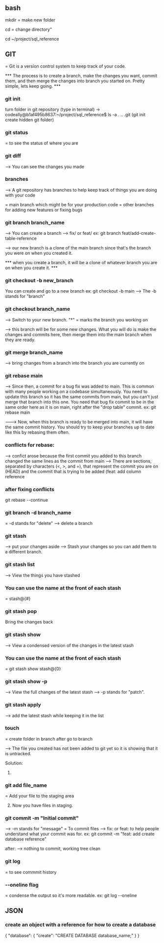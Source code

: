 
## bash 

mkdir <foldername> = make new folder

cd <foldername> = change directory" 

cd ~/project/sql_reference


## GIT

= Git is a version control system to keep track of your code.

*** The process is to create a branch, make the changes you want, commit them, and then merge the changes into branch you started on. Pretty simple, lets keep going. ***

### git init
turn folder in git repository
(type in terminal)
-> codeally@b1af495b8637:~/project/sql_reference$ ls -a
.  ..  .git (git init create hidden git folder)

### git status 
= to see the status of where you are

### git diff
--> You can see the changes you made

### branches 

--> A git repository has branches to help keep track of things you are doing with your code

= main  branch which might be for your production code
= other branches for adding new features or fixing bugs

### git branch branch_name
--> You can create a branch 
--> fix/ or feat/
ex: git branch feat/add-create-table-reference

--> our new branch is a clone of the main branch since that's the branch you were on when you created it.

*** when you create a branch, it will be a clone of whatever branch you are on when you create it. *** 

### git checkout -b new_branch
You can create and go to a new branch
ex: git checkout -b main 
--> The -b stands for "branch"

### git checkout branch_name
--> Switch to your new branch.
"*" = marks the branch you working on 

--> this branch will be for some new changes. What you will do is make the changes and commits here, then merge them into the main branch when they are ready.

### git merge branch_name
--> bring changes from a branch into the branch you are currently on


### git rebase main
--> Since then, a commit for a bug fix was added to main. This is common with many people working on a codebase simultaneously. You need to update this branch so it has the same commits from main, but you can't just merge that branch into this one. You need that bug fix commit to be in the same order here as it is on main, right after the "drop table" commit.
ex: git rebase main 

---> Now, when this branch is ready to be merged into main, it will have the same commit history. You should try to keep your branches up to date like this by rebasing them often.
### conflicts for rebase:
-->  confict arose because the first commit you added to this branch changed the same lines as the commit from main
-->  There are sections, separated by characters (<, >, and =), that represent the commit you are on (HEAD) and the commit that is trying to be added (feat: add column reference

### after fixing conflicts
git rebase --continue


### git branch -d branch_name
= -d stands for "delete"
-->  delete a branch

### git stash
--> put your changes aside --> Stash your changes so you can add them to a different branch.

### git stash list
--> View the things you have stashed 
### You can use the name at the front of each stash 
= stash@{#}

### git stash pop
Bring the changes back

### git stash show
-->  View a condensed version of the changes in the latest stash
### You can use the name at the front of each stash
= git stash show stash@{0}

### git stash show -p
--> View the full changes of the latest stash 
--> -p stands for "patch".

### git stash apply
--> add the latest stash while keeping it in the list


### touch <foldername>
= create folder in branch after go to branch 

--> The file you created has not been added to git yet so it is showing that it is untracked. 

Solution:

1. 

### git add file_name
= Add your file to the staging area

2. Now you have files in staging.

### git commit -m "Initial commit"
--> -m stands for "message"
= To commit files
--> fix: or feat: to help people understand what your commit was for.
ex: git commit -m "feat: add create database reference"

after: --> nothing to commit, working tree clean

### git log
= to see commmit history 
### --oneline flag 
= condense the output so it's more readable.
ex: git log --oneline

## JSON

### create an object with a reference for how to create a database 

{
  "database": {
    "create": "CREATE DATABASE database_name;"
  }
}